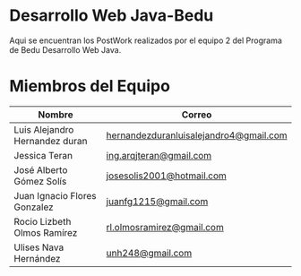 
# Desarrollo Web Java-Bedu


Aqui se encuentran los PostWork realizados por el equipo 2 del Programa de Bedu Desarrollo Web Java. 

# Miembros del Equipo

| Nombre             | Correo                                                                |
| ----------------- | ------------------------------------------------------------------ |
|Luis Alejandro Hernandez duran  |  hernandezduranluisalejandro4@gmail.com |
| Jessica Teran |  ing.arqjteran@gmail.com |
| José Alberto Gómez Solís |  josesolis2001@hotmail.com |
| Juan Ignacio Flores Gonzalez |  	juanfg1215@gmail.com |
| Rocio Lizbeth Olmos Ramírez |  rl.olmosramirez@gmail.com |
| Ulises Nava Hernández |  unh248@gmail.com |

